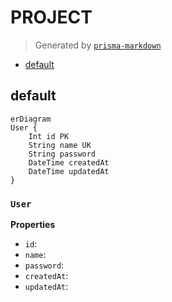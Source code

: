 # PROJECT
> Generated by [`prisma-markdown`](https://github.com/samchon/prisma-markdown)

- [default](#default)

## default
```mermaid
erDiagram
User {
    Int id PK
    String name UK
    String password
    DateTime createdAt
    DateTime updatedAt
}
```

### `User`

**Properties**
  - `id`: 
  - `name`: 
  - `password`: 
  - `createdAt`: 
  - `updatedAt`: 